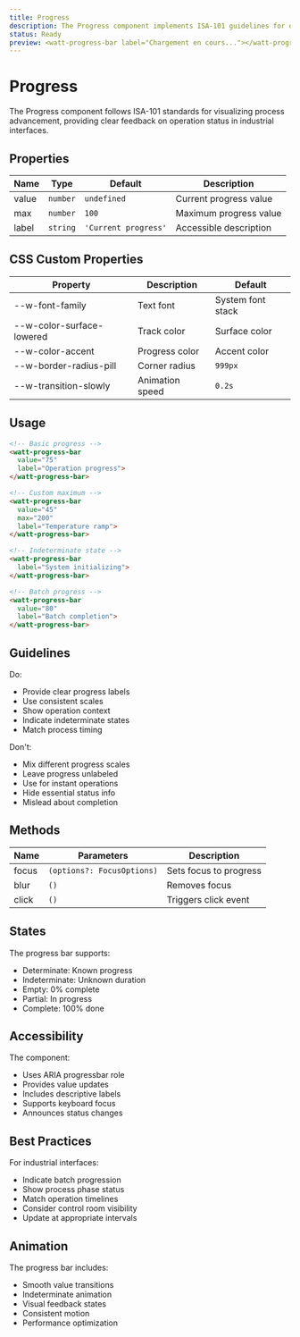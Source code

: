 ```yaml
---
title: Progress
description: The Progress component implements ISA-101 guidelines for displaying process progression and batch operation status in industrial control systems.
status: Ready
preview: <watt-progress-bar label="Chargement en cours..."></watt-progress-bar>
---
```


# Progress
The Progress component follows ISA-101 standards for visualizing process advancement, providing clear feedback on operation status in industrial interfaces.

## Properties
| Name | Type | Default | Description |
|------|------|---------|-------------|
| value | `number` | `undefined` | Current progress value |
| max | `number` | `100` | Maximum progress value |
| label | `string` | `'Current progress'` | Accessible description |

## CSS Custom Properties
| Property | Description | Default |
|----------|-------------|---------|
| --w-font-family | Text font | System font stack |
| --w-color-surface-lowered | Track color | Surface color |
| --w-color-accent | Progress color | Accent color |
| --w-border-radius-pill | Corner radius | `999px` |
| --w-transition-slowly | Animation speed | `0.2s` |

## Usage
```html
<!-- Basic progress -->
<watt-progress-bar 
  value="75"
  label="Operation progress">
</watt-progress-bar>

<!-- Custom maximum -->
<watt-progress-bar 
  value="45"
  max="200"
  label="Temperature ramp">
</watt-progress-bar>

<!-- Indeterminate state -->
<watt-progress-bar 
  label="System initializing">
</watt-progress-bar>

<!-- Batch progress -->
<watt-progress-bar 
  value="80"
  label="Batch completion">
</watt-progress-bar>
```

## Guidelines
Do:
- Provide clear progress labels
- Use consistent scales
- Show operation context
- Indicate indeterminate states
- Match process timing

Don't:
- Mix different progress scales
- Leave progress unlabeled
- Use for instant operations
- Hide essential status info
- Mislead about completion

## Methods
| Name | Parameters | Description |
|------|------------|-------------|
| focus | `(options?: FocusOptions)` | Sets focus to progress |
| blur | `()` | Removes focus |
| click | `()` | Triggers click event |

## States
The progress bar supports:
- Determinate: Known progress
- Indeterminate: Unknown duration
- Empty: 0% complete
- Partial: In progress
- Complete: 100% done

## Accessibility
The component:
- Uses ARIA progressbar role
- Provides value updates
- Includes descriptive labels
- Supports keyboard focus
- Announces status changes

## Best Practices
For industrial interfaces:
- Indicate batch progression
- Show process phase status
- Match operation timelines
- Consider control room visibility
- Update at appropriate intervals

## Animation
The progress bar includes:
- Smooth value transitions
- Indeterminate animation
- Visual feedback states
- Consistent motion
- Performance optimization